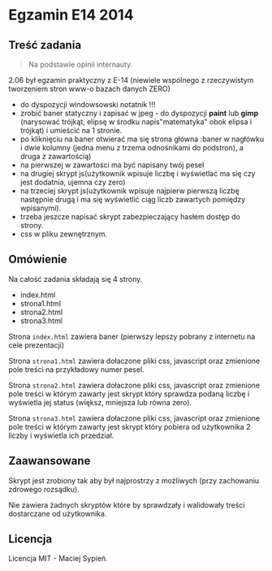 # Egzamin E14 2014

## Treść zadania

> Na podstawie opinii internauty.

2.06 był egzamin praktyczny z E-14 (niewiele wspólnego z rzeczywistym tworzeniem stron www-o bazach danych ZERO)

  - do dyspozycji windowsowski notatnik !!!
  - zrobić baner statyczny i zapisać w jpeg - do dyspozycji **paint** lub **gimp** (narysować trójkąt, elipsę w środku napis"matematyka" obok elipsa i trójkąt) i umieścić na 1 stronie.
  - po kliknięciu na baner otwierać ma się strona główna :baner w nagłówku i dwie kolumny (jedna menu z trzema odnośnikami do podstron), a druga z zawartością)
  - na pierwszej w zawartości ma być napisany twój pesel
  - na drugiej skrypt js(użytkownik wpisuje liczbę i wyświetlać ma się czy jest dodatnia, ujemna czy zero)
  - na trzeciej skrypt js(użytkownik wpisuje najpierw pierwszą liczbę następnie drugą i ma się wyświetlić ciąg liczb zawartych pomiędzy wpisanymi).
  - trzeba jeszcze napisać skrypt zabezpieczający hasłem dostęp do strony.
  - css w pliku zewnętrznym.


## Omówienie

Na całość zadania składają się 4 strony.

  - index.html
  - strona1.html
  - strona2.html
  - strona3.html

Strona `index.html` zawiera baner (pierwszy lepszy pobrany z internetu na cele prezentacji)

Strona `strona1.html` zawiera dołaczone pliki css, javascript oraz zmienione pole treści na przykładowy numer pesel.

Strona `strona2.html` zawiera dołaczone pliki css, javascript oraz zmienione pole treści w którym zawarty jest skrypt który sprawdza podaną liczbę i wyświetla jej status (większ, mniejsza lub równa zero).

Strona `strona3.html` zawiera dołaczone pliki css, javascript oraz zmienione pole treści w którym zawarty jest skrypt który pobiera od użytkownika 2 liczby i wyświetla ich przedział.

## Zaawansowane
Skrypt jest zrobiony tak aby był najprostrzy z możliwych (przy zachowaniu zdrowego rozsądku).

Nie zawiera żadnych skryptów które by sprawdzały i walidowały treści dostarczane od użytkownika.


## Licencja
Licencja MIT - Maciej Sypień.
